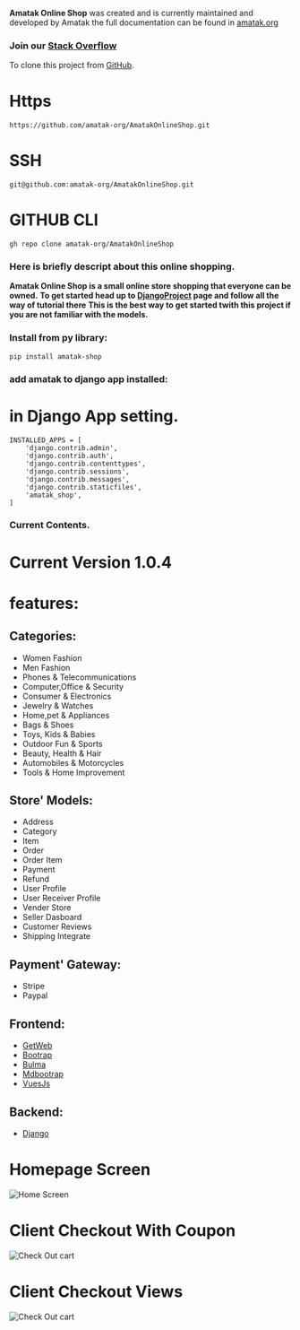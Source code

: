 __Amatak Online Shop__ was created and is currently maintained and developed by Amatak the full documentation can be found in
[amatak.org](https://amatak.org/docs/projects/AmatakOnlineShop)

### Join our  [Stack Overflow](https://stackoverflow.com/users/22269946/amatak)

To clone this project from 
[GitHub](https://github.com/amatak-org/AmatakOnlineShop).


# Https
````Https
https://github.com/amatak-org/AmatakOnlineShop.git
````
# SSH
````SSH
git@github.com:amatak-org/AmatakOnlineShop.git
````
# GITHUB CLI
````GITHUB CLI
gh repo clone amatak-org/AmatakOnlineShop
````

### Here is briefly descript about this online shopping.



__Amatak Online Shop is a small online store shopping that everyone can be owned.__
__To get started head up to [DjangoProject](https://www.djangoproject.com/) page and follow all the way of tutorial there__
__This is the best way to get started twith this project if you are not familiar with the models.__

### Install from py library:

````
pip install amatak-shop
````

### add amatak to django app installed:
# in Django App setting.

````
INSTALLED_APPS = [
    'django.contrib.admin',
    'django.contrib.auth',
    'django.contrib.contenttypes',
    'django.contrib.sessions',
    'django.contrib.messages',
    'django.contrib.staticfiles',
    'amatak_shop',
]
````


### Current Contents.
# Current Version 1.0.4
# features:
## Categories:

- Women Fashion
- Men Fashion
- Phones & Telecommunications
- Computer,Office & Security
- Consumer & Electronics
- Jewelry & Watches
- Home,pet & Appliances
- Bags & Shoes
- Toys, Kids & Babies
- Outdoor Fun & Sports
- Beauty, Health & Hair
- Automobiles & Motorcycles
- Tools & Home Improvement

## Store' Models:
- Address
- Category
- Item
- Order
- Order Item
- Payment
- Refund
- User Profile
- User Receiver Profile
- Vender Store
- Seller Dasboard
- Customer Reviews
- Shipping Integrate
## Payment' Gateway:
- Stripe
- Paypal

## Frontend:
- [GetWeb](https://getweb.dev/)
- [Bootrap](https://getbootstrap.com/)
- [Bulma](https://bulma.io/)
- [Mdbootrap](https://mdbootstrap.com/)
- [VuesJs](https://vuejs.org/)


## Backend:
- [Django](https://www.djangoproject.com/)


# Homepage Screen
![Home Screen](https://pub-3f83785b7aa64195b0afb81d8ef9ca5c.r2.dev/Images/cdn.amatak.org/screenshot.png)

# Client Checkout With Coupon
![Check Out cart](https://pub-3f83785b7aa64195b0afb81d8ef9ca5c.r2.dev/Images/cdn.amatak.org/screenshot_checkout_with_coupon.png)

# Client Checkout Views
![Check Out cart](https://pub-3f83785b7aa64195b0afb81d8ef9ca5c.r2.dev/Images/cdn.amatak.org/screenshot_checkout.png)